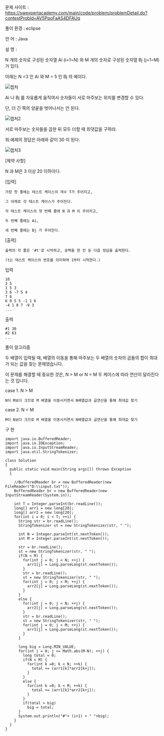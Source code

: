 문제 사이트 : https://swexpertacademy.com/main/code/problem/problemDetail.do?contestProbId=AV5PpoFaAS4DFAUq

풀이 환경 : eclipse

언 어 : Java

설 명 : 

N 개의 숫자로 구성된 숫자열 Ai (i=1~N) 와 M 개의 숫자로 구성된 숫자열 Bj (j=1~M) 가 있다.

아래는 N =3 인 Ai 와 M = 5 인 Bj 의 예이다.

![캡처](https://user-images.githubusercontent.com/57944215/177040383-f809f739-b1ab-4e37-9113-34655503da7a.png)


Ai 나 Bj 를 자유롭게 움직여서 숫자들이 서로 마주보는 위치를 변경할 수 있다.

단, 더 긴 쪽의 양끝을 벗어나서는 안 된다.
 

![캡처2](https://user-images.githubusercontent.com/57944215/177040386-c4370897-e201-4772-afb1-647f8bd12430.png)


서로 마주보는 숫자들을 곱한 뒤 모두 더할 때 최댓값을 구하라.

위 예제의 정답은 아래와 같이 30 이 된다.
 
![캡처3](https://user-images.githubusercontent.com/57944215/177040389-abc6e8df-1221-4b0e-82c9-34f5abe3b889.png)


[제약 사항]

N 과 M은 3 이상 20 이하이다.


[입력]

    가장 첫 줄에는 테스트 케이스의 개수 T가 주어지고, 
    
    그 아래로 각 테스트 케이스가 주어진다.

    각 테스트 케이스의 첫 번째 줄에 N 과 M 이 주어지고,

    두 번째 줄에는 Ai,

    세 번째 줄에는 Bj 가 주어진다.

[출력]

    출력의 각 줄은 '#t'로 시작하고, 공백을 한 칸 둔 다음 정답을 출력한다.

    (t는 테스트 케이스의 번호를 의미하며 1부터 시작한다.)

입력

    10
    3 5
    1 5 3
    3 6 -7 5 4
    7 6
    6 0 5 5 -1 1 6
    -4 1 8 7 -9 3
    ...

출력

    #1 30
    #2 63
    ...

풀이 알고리즘

  두 배열이 입력될 때, 배열의 이동을 통해 마주보는 두 배열의 숫자의 곱들의 합이 최대가 되는 값을 찾는 문제였습니다.
  
  이 문제를 해결할 때 중요한 것은, N > M or N < M 두 케이스에 따라 연산이 달라진다는 것 입니다.
  
  case 1. N > M 
  
    N이 M보다 크므로 M 배열을 이동시키면서 N배열값과 곱연산을 통해 최대값 찾기
    
  case 2. N < M
  
    M이 N보다 크므로 M 배열을 이동시키면서 N배열값과 곱연산을 통해 최대값 찾기
 
 
구 현
  
    import java.io.BufferedReader;
    import java.io.IOException;
    import java.io.InputStreamReader;
    import java.util.StringTokenizer;

    class Solution
    {
      public static void main(String args[]) throws Exception
      {

        //BufferedReader br = new BufferedReader(new FileReader("D:\\input.txt"));
        BufferedReader br = new BufferedReader(new InputStreamReader(System.in));

        int T = Integer.parseInt(br.readLine());
        long[] arr1 = new long[20];
        long[] arr2 = new long[20];
        for(int i = 0; i < T; ++i) {
          String str = br.readLine();
          StringTokenizer st = new StringTokenizer(str, " ");

          int N = Integer.parseInt(st.nextToken());
          int M = Integer.parseInt(st.nextToken());

          str = br.readLine();
          st = new StringTokenizer(str, " ");
          if(N < M) {
            for(int j = 0; j < N; ++j) {
              arr1[j] = Long.parseLong(st.nextToken());
            }
            str = br.readLine();
            st = new StringTokenizer(str, " ");
            for(int j = 0; j < M; ++j) {
              arr2[j] = Long.parseLong(st.nextToken());
            }
          }
          else {
            for(int j = 0; j < N; ++j) {
              arr2[j] = Long.parseLong(st.nextToken());
            }
            str = br.readLine();
            st = new StringTokenizer(str, " ");
            for(int j = 0; j < M; ++j) {
              arr1[j] = Long.parseLong(st.nextToken());
            }
          }

          long big = Long.MIN_VALUE;
          for(int j = 0; j <= Math.abs(M-N); ++j) {
            long total = 0;
            if(N < M) {
              for(int k =0; k < N; ++k) {
                total += (arr1[k]*arr2[k+j]);
              }
            }
            else {
              for(int k =0; k < M; ++k) {
                total += (arr1[k]*arr2[k+j]);
              }
            }
            if(total > big)
              big = total;
          }
          System.out.println("#"+ (i+1) + " "+big);
        }
      }
    }
